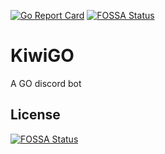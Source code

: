 [![Go Report Card](https://goreportcard.com/badge/github.com/Fogapod/KiwiGO)](https://goreportcard.com/report/github.com/Fogapod/KiwiGO)
[![FOSSA Status](https://app.fossa.io/api/projects/git%2Bgithub.com%2FFogapod%2FKiwiGO.svg?type=shield)](https://app.fossa.io/projects/git%2Bgithub.com%2FFogapod%2FKiwiGO?ref=badge_shield)

# KiwiGO
A GO discord bot


## License
[![FOSSA Status](https://app.fossa.io/api/projects/git%2Bgithub.com%2FFogapod%2FKiwiGO.svg?type=large)](https://app.fossa.io/projects/git%2Bgithub.com%2FFogapod%2FKiwiGO?ref=badge_large)